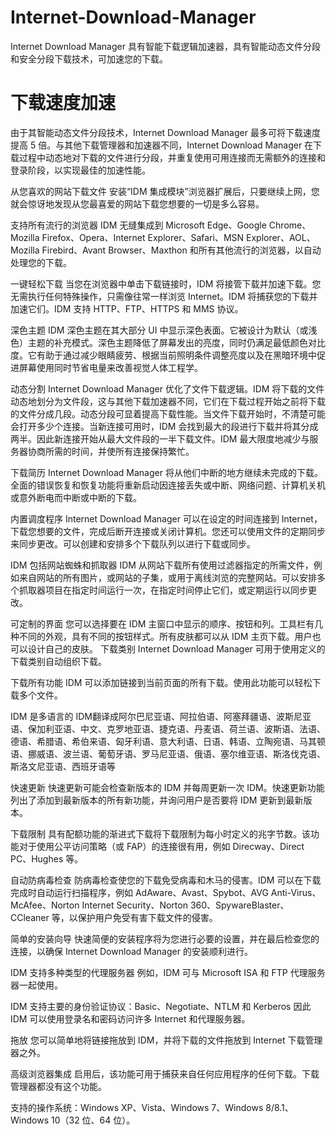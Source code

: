 # Internet-Download-Manager
Internet Download Manager 具有智能下载逻辑加速器，具有智能动态文件分段和安全分段下载技术，可加速您的下载。

# 下载速度加速
由于其智能动态文件分段技术，Internet Download Manager 最多可将下载速度提高 5 倍。与其他下载管理器和加速器不同，Internet Download Manager 在下载过程中动态地对下载的文件进行分段，并重复使用可用连接而无需额外的连接和登录阶段，以实现最佳的加速性能。

从您喜欢的网站下载文件
安装“IDM 集成模块”浏览器扩展后，只要继续上网，您就会惊讶地发现从您最喜爱的网站下载您想要的一切是多么容易。

支持所有流行的浏览器
IDM 无缝集成到 Microsoft Edge、Google Chrome、Mozilla Firefox、Opera、Internet Explorer、Safari、MSN Explorer、AOL、Mozilla Firebird、Avant Browser、Maxthon 和所有其他流行的浏览器，以自动处理您的下载。

一键轻松下载
当您在浏览器中单击下载链接时，IDM 将接管下载并加速下载。您无需执行任何特殊操作，只需像往常一样浏览 Internet。IDM 将捕获您的下载并加速它们。IDM 支持 HTTP、FTP、HTTPS 和 MMS 协议。

深色主题
IDM 深色主题在其大部分 UI 中显示深色表面。它被设计为默认（或浅色）主题的补充模式。深色主题降低了屏幕发出的亮度，同时仍满足最低颜色对比度。它有助于通过减少眼睛疲劳、根据当前照明条件调整亮度以及在黑暗环境中促进屏幕使用同时节省电量来改善视觉人体工程学。

动态分割
Internet Download Manager 优化了文件下载逻辑。IDM 将下载的文件动态地划分为文件段，这与其他下载加速器不同，它们在下载过程开始之前将下载的文件分成几段。动态分段可显着提高下载性能。当文件下载开始时，不清楚可能会打开多少个连接。当新连接可用时，IDM 会找到最大的段进行下载并将其分成两半。因此新连接开始从最大文件段的一半下载文件。IDM 最大限度地减少与服务器协商所需的时间，并使所有连接保持繁忙。

下载简历
Internet Download Manager 将从他们中断的地方继续未完成的下载。全面的错误恢复和恢复功能将重新启动因连接丢失或中断、网络问题、计算机关机或意外断电而中断或中断的下载。

内置调度程序
Internet Download Manager 可以在设定的时间连接到 Internet，下载您想要的文件，完成后断开连接或关闭计算机。您还可以使用文件的定期同步来同步更改。可以创建和安排多个下载队列以进行下载或同步。

IDM 包括网站蜘蛛和抓取器
IDM 从网站下载所有使用过滤器指定的所需文件，例如来自网站的所有图片，或网站的子集，或用于离线浏览的完整网站。可以安排多个抓取器项目在指定时间运行一次，在指定时间停止它们，或定期运行以同步更改。

可定制的界面
您可以选择要在 IDM 主窗口中显示的顺序、按钮和列。工具栏有几种不同的外观，具有不同的按钮样式。所有皮肤都可以从 IDM 主页下载。用户也可以设计自己的皮肤。
下载类别
Internet Download Manager 可用于使用定义的下载类别自动组织下载。

下载所有功能
IDM 可以添加链接到当前页面的所有下载。使用此功能可以轻松下载多个文件。

IDM 是多语言的
IDM翻译成阿尔巴尼亚语、阿拉伯语、阿塞拜疆语、波斯尼亚语、保加利亚语、中文、克罗地亚语、捷克语、丹麦语、荷兰语、波斯语、法语、德语、希腊语、希伯来语、匈牙利语、意大利语、日语、韩语、立陶宛语、马其顿语、挪威语、波兰语、葡萄牙语、罗马尼亚语、俄语、塞尔维亚语、斯洛伐克语、斯洛文尼亚语、西班牙语等

快速更新
快速更新可能会检查新版本的 IDM 并每周更新一次 IDM。快速更新功能列出了添加到最新版本的所有新功能，并询问用户是否要将 IDM 更新到最新版本。

下载限制
具有配额功能的渐进式下载将下载限制为每小时定义的兆字节数。该功能对于使用公平访问策略（或 FAP）的连接很有用，例如 Direcway、Direct PC、Hughes 等。

自动防病毒检查
防病毒检查使您的下载免受病毒和木马的侵害。IDM 可以在下载完成时自动运行扫描程序，例如 AdAware、Avast、Spybot、AVG Anti-Virus、McAfee、Norton Internet Security、Norton 360、SpywareBlaster、CCleaner 等，以保护用户免受有害下载文件的侵害。

简单的安装向导
快速简便的安装程序将为您进行必要的设置，并在最后检查您的连接，以确保 Internet Download Manager 的安装顺利进行。

IDM 支持多种类型的代理服务器
例如，IDM 可与 Microsoft ISA 和 FTP 代理服务器一起使用。

IDM 支持主要的身份验证协议：Basic、Negotiate、NTLM 和 Kerberos
因此 IDM 可以使用登录名和密码访问许多 Internet 和代理服务器。

拖放
您可以简单地将链接拖放到 IDM，并将下载的文件拖放到 Internet 下载管理器之外。

高级浏览器集成
启用后，该功能可用于捕获来自任何应用程序的任何下载。下载管理器都没有这个功能。

支持的操作系统：Windows XP、Vista、Windows 7、Windows 8/8.1、Windows 10（32 位、64 位）。
